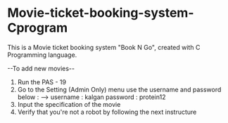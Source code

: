 # Movie-ticket-booking-system-Cprogram
This is a Movie ticket booking system "Book N Go", created with C Programming language. 

--To add new movies--

1. Run the PAS - 19
2. Go to the Setting (Admin Only) menu 
	use the username and password below :
	--> username : kalgan
		 password : protein12
3. Input the specification of the movie 
4. Verify that you're not a robot by following the next instructure
 
